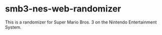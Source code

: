 # smb3-nes-web-randomizer
This is a randomizer for Super Mario Bros. 3 on the Nintendo Entertainment System.
